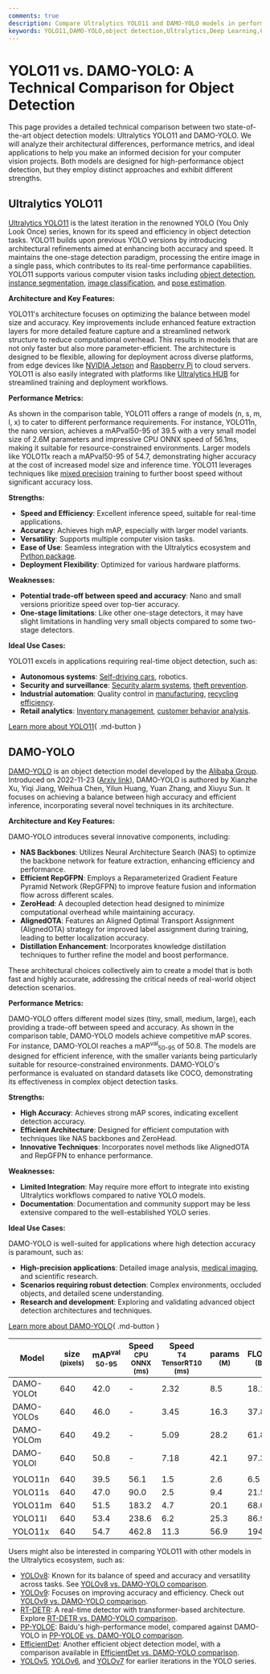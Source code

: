 ```yaml
---
comments: true
description: Compare Ultralytics YOLO11 and DAMO-YOLO models in performance, architecture, and use cases. Discover the best fit for your computer vision needs.
keywords: YOLO11,DAMO-YOLO,object detection,Ultralytics,Deep Learning,Computer Vision,Model Comparison,Neural Networks,Performance Metrics,AI Models
---
```


# YOLO11 vs. DAMO-YOLO: A Technical Comparison for Object Detection

This page provides a detailed technical comparison between two state-of-the-art object detection models: Ultralytics YOLO11 and DAMO-YOLO. We will analyze their architectural differences, performance metrics, and ideal applications to help you make an informed decision for your computer vision projects. Both models are designed for high-performance object detection, but they employ distinct approaches and exhibit different strengths.

<script async src="https://cdn.jsdelivr.net/npm/chart.js"></script>
<script defer src="../../javascript/benchmark.js"></script>

<canvas id="modelComparisonChart" width="1024" height="400" active-models='["DAMO-YOLO", "YOLO11"]'></canvas>

## Ultralytics YOLO11

[Ultralytics YOLO11](https://docs.ultralytics.com/models/yolo11/) is the latest iteration in the renowned YOLO (You Only Look Once) series, known for its speed and efficiency in object detection tasks. YOLO11 builds upon previous YOLO versions by introducing architectural refinements aimed at enhancing both accuracy and speed. It maintains the one-stage detection paradigm, processing the entire image in a single pass, which contributes to its real-time performance capabilities. YOLO11 supports various computer vision tasks including [object detection](https://www.ultralytics.com/glossary/object-detection), [instance segmentation](https://www.ultralytics.com/glossary/instance-segmentation), [image classification](https://docs.ultralytics.com/tasks/classify/), and [pose estimation](https://docs.ultralytics.com/tasks/pose/).

**Architecture and Key Features:**

YOLO11's architecture focuses on optimizing the balance between model size and accuracy. Key improvements include enhanced feature extraction layers for more detailed feature capture and a streamlined network structure to reduce computational overhead. This results in models that are not only faster but also more parameter-efficient. The architecture is designed to be flexible, allowing for deployment across diverse platforms, from edge devices like [NVIDIA Jetson](https://docs.ultralytics.com/guides/nvidia-jetson/) and [Raspberry Pi](https://docs.ultralytics.com/guides/raspberry-pi/) to cloud servers. YOLO11 is also easily integrated with platforms like [Ultralytics HUB](https://www.ultralytics.com/hub) for streamlined training and deployment workflows.

**Performance Metrics:**

As shown in the comparison table, YOLO11 offers a range of models (n, s, m, l, x) to cater to different performance requirements. For instance, YOLO11n, the nano version, achieves a mAPval50-95 of 39.5 with a very small model size of 2.6M parameters and impressive CPU ONNX speed of 56.1ms, making it suitable for resource-constrained environments. Larger models like YOLO11x reach a mAPval50-95 of 54.7, demonstrating higher accuracy at the cost of increased model size and inference time. YOLO11 leverages techniques like [mixed precision](https://www.ultralytics.com/glossary/mixed-precision) training to further boost speed without significant accuracy loss.

**Strengths:**

- **Speed and Efficiency**: Excellent inference speed, suitable for real-time applications.
- **Accuracy**: Achieves high mAP, especially with larger model variants.
- **Versatility**: Supports multiple computer vision tasks.
- **Ease of Use**: Seamless integration with the Ultralytics ecosystem and [Python package](https://docs.ultralytics.com/usage/python/).
- **Deployment Flexibility**: Optimized for various hardware platforms.

**Weaknesses:**

- **Potential trade-off between speed and accuracy**: Nano and small versions prioritize speed over top-tier accuracy.
- **One-stage limitations**: Like other one-stage detectors, it may have slight limitations in handling very small objects compared to some two-stage detectors.

**Ideal Use Cases:**

YOLO11 excels in applications requiring real-time object detection, such as:

- **Autonomous systems**: [Self-driving cars](https://www.ultralytics.com/solutions/ai-in-self-driving), robotics.
- **Security and surveillance**: [Security alarm systems](https://docs.ultralytics.com/guides/security-alarm-system/), [theft prevention](https://www.ultralytics.com/blog/computer-vision-for-theft-prevention-enhancing-security).
- **Industrial automation**: Quality control in [manufacturing](https://www.ultralytics.com/solutions/ai-in-manufacturing), [recycling efficiency](https://www.ultralytics.com/blog/recycling-efficiency-the-power-of-vision-ai-in-automated-sorting).
- **Retail analytics**: [Inventory management](https://www.ultralytics.com/blog/ai-for-smarter-retail-inventory-management), [customer behavior analysis](https://www.ultralytics.com/blog/achieving-retail-efficiency-with-ai).

[Learn more about YOLO11](https://docs.ultralytics.com/models/yolo11/){ .md-button }

## DAMO-YOLO

[DAMO-YOLO](https://github.com/tinyvision/DAMO-YOLO) is an object detection model developed by the [Alibaba Group](https://www.alibaba.com/). Introduced on 2022-11-23 ([Arxiv link](https://arxiv.org/abs/2211.15444v2)), DAMO-YOLO is authored by Xianzhe Xu, Yiqi Jiang, Weihua Chen, Yilun Huang, Yuan Zhang, and Xiuyu Sun. It focuses on achieving a balance between high accuracy and efficient inference, incorporating several novel techniques in its architecture.

**Architecture and Key Features:**

DAMO-YOLO introduces several innovative components, including:

- **NAS Backbones**: Utilizes Neural Architecture Search (NAS) to optimize the backbone network for feature extraction, enhancing efficiency and performance.
- **Efficient RepGFPN**: Employs a Reparameterized Gradient Feature Pyramid Network (RepGFPN) to improve feature fusion and information flow across different scales.
- **ZeroHead**: A decoupled detection head designed to minimize computational overhead while maintaining accuracy.
- **AlignedOTA**: Features an Aligned Optimal Transport Assignment (AlignedOTA) strategy for improved label assignment during training, leading to better localization accuracy.
- **Distillation Enhancement**: Incorporates knowledge distillation techniques to further refine the model and boost performance.

These architectural choices collectively aim to create a model that is both fast and highly accurate, addressing the critical needs of real-world object detection scenarios.

**Performance Metrics:**

DAMO-YOLO offers different model sizes (tiny, small, medium, large), each providing a trade-off between speed and accuracy. As shown in the comparison table, DAMO-YOLO models achieve competitive mAP scores. For instance, DAMO-YOLOl reaches a mAP<sup>val</sup><sub>50-95</sub> of 50.8. The models are designed for efficient inference, with the smaller variants being particularly suitable for resource-constrained environments. DAMO-YOLO's performance is evaluated on standard datasets like COCO, demonstrating its effectiveness in complex object detection tasks.

**Strengths:**

- **High Accuracy**: Achieves strong mAP scores, indicating excellent detection accuracy.
- **Efficient Architecture**: Designed for efficient computation with techniques like NAS backbones and ZeroHead.
- **Innovative Techniques**: Incorporates novel methods like AlignedOTA and RepGFPN to enhance performance.

**Weaknesses:**

- **Limited Integration**: May require more effort to integrate into existing Ultralytics workflows compared to native YOLO models.
- **Documentation**: Documentation and community support may be less extensive compared to the well-established YOLO series.

**Ideal Use Cases:**

DAMO-YOLO is well-suited for applications where high detection accuracy is paramount, such as:

- **High-precision applications**: Detailed image analysis, [medical imaging](https://www.ultralytics.com/solutions/ai-in-healthcare), and scientific research.
- **Scenarios requiring robust detection**: Complex environments, occluded objects, and detailed scene understanding.
- **Research and development**: Exploring and validating advanced object detection architectures and techniques.

[Learn more about DAMO-YOLO](https://github.com/tinyvision/DAMO-YOLO/blob/master/README.md){ .md-button }

| Model      | size<br><sup>(pixels) | mAP<sup>val<br>50-95 | Speed<br><sup>CPU ONNX<br>(ms) | Speed<br><sup>T4 TensorRT10<br>(ms) | params<br><sup>(M) | FLOPs<br><sup>(B) |
| ---------- | --------------------- | -------------------- | ------------------------------ | ----------------------------------- | ------------------ | ----------------- |
| DAMO-YOLOt | 640                   | 42.0                 | -                              | 2.32                                | 8.5                | 18.1              |
| DAMO-YOLOs | 640                   | 46.0                 | -                              | 3.45                                | 16.3               | 37.8              |
| DAMO-YOLOm | 640                   | 49.2                 | -                              | 5.09                                | 28.2               | 61.8              |
| DAMO-YOLOl | 640                   | 50.8                 | -                              | 7.18                                | 42.1               | 97.3              |
|            |                       |                      |                                |                                     |                    |                   |
| YOLO11n    | 640                   | 39.5                 | 56.1                           | 1.5                                 | 2.6                | 6.5               |
| YOLO11s    | 640                   | 47.0                 | 90.0                           | 2.5                                 | 9.4                | 21.5              |
| YOLO11m    | 640                   | 51.5                 | 183.2                          | 4.7                                 | 20.1               | 68.0              |
| YOLO11l    | 640                   | 53.4                 | 238.6                          | 6.2                                 | 25.3               | 86.9              |
| YOLO11x    | 640                   | 54.7                 | 462.8                          | 11.3                                | 56.9               | 194.9             |

Users might also be interested in comparing YOLO11 with other models in the Ultralytics ecosystem, such as:

- [YOLOv8](https://docs.ultralytics.com/models/yolov8/): Known for its balance of speed and accuracy and versatility across tasks. See [YOLOv8 vs. DAMO-YOLO comparison](https://docs.ultralytics.com/compare/yolov8-vs-damo-yolo/).
- [YOLOv9](https://docs.ultralytics.com/models/yolov9/): Focuses on improving accuracy and efficiency. Check out [YOLOv9 vs. DAMO-YOLO comparison](https://docs.ultralytics.com/compare/yolov9-vs-damo-yolo/).
- [RT-DETR](https://docs.ultralytics.com/models/rtdetr/): A real-time detector with transformer-based architecture. Explore [RT-DETR vs. DAMO-YOLO comparison](https://docs.ultralytics.com/compare/rtdetr-vs-damo-yolo/).
- [PP-YOLOE](https://docs.ultralytics.com/compare/pp-yoloe-vs-damo-yolo/): Baidu's high-performance model, compared against DAMO-YOLO in [PP-YOLOE vs. DAMO-YOLO comparison](https://docs.ultralytics.com/compare/pp-yoloe-vs-damo-yolo/).
- [EfficientDet](https://docs.ultralytics.com/compare/efficientdet-vs-damo-yolo/): Another efficient object detection model, with a comparison available in [EfficientDet vs. DAMO-YOLO comparison](https://docs.ultralytics.com/compare/efficientdet-vs-damo-yolo/).
- [YOLOv5](https://docs.ultralytics.com/models/yolov5/), [YOLOv6](https://docs.ultralytics.com/models/yolov6/), and [YOLOv7](https://docs.ultralytics.com/models/yolov7/) for earlier iterations in the YOLO series.
